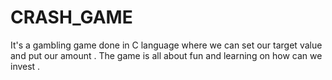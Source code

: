 # CRASH_GAME
It's a gambling game done in C language where we can set our target value and put our amount . The game is all about fun and learning on how can we invest .
